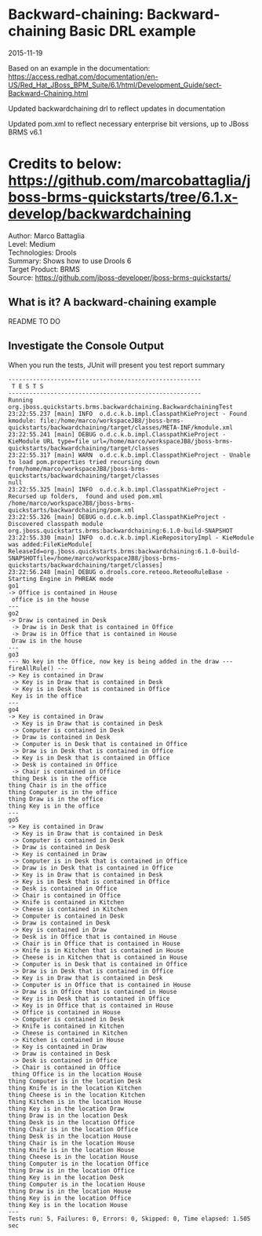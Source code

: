 Backward-chaining: Backward-chaining Basic DRL example
===

2015-11-19

Based on an example in the documentation: https://access.redhat.com/documentation/en-US/Red_Hat_JBoss_BPM_Suite/6.1/html/Development_Guide/sect-Backward-Chaining.html

Updated backwardchaining drl to reflect updates in documentation

Updated pom.xml to reflect necessary enterprise bit versions, up to JBoss BRMS v6.1


Credits to below:
https://github.com/marcobattaglia/jboss-brms-quickstarts/tree/6.1.x-develop/backwardchaining
======================================
Author: Marco Battaglia  
Level: Medium  
Technologies: Drools  
Summary: Shows how to use Drools 6  
Target Product: BRMS  
Source: <https://github.com/jboss-developer/jboss-brms-quickstarts/>  

What is it? A backward-chaining example 
-----------

README TO DO

Investigate the Console Output
----------------------------

When you run the tests, JUnit will present you test report summary
    
    -------------------------------------------------------
     T E S T S
    -------------------------------------------------------
    Running org.jboss.quickstarts.brms.backwardchaining.BackwardchainingTest
    23:22:55.237 [main] INFO  o.d.c.k.b.impl.ClasspathKieProject - Found kmodule: file:/home/marco/workspaceJB8/jboss-brms-quickstarts/backwardchaining/target/classes/META-INF/kmodule.xml
    23:22:55.241 [main] DEBUG o.d.c.k.b.impl.ClasspathKieProject - KieModule URL type=file url=/home/marco/workspaceJB8/jboss-brms-quickstarts/backwardchaining/target/classes
    23:22:55.317 [main] WARN  o.d.c.k.b.impl.ClasspathKieProject - Unable to load pom.properties tried recursing down from/home/marco/workspaceJB8/jboss-brms-quickstarts/backwardchaining/target/classes
    null
    23:22:55.325 [main] INFO  o.d.c.k.b.impl.ClasspathKieProject - Recursed up folders,  found and used pom.xml /home/marco/workspaceJB8/jboss-brms-quickstarts/backwardchaining/pom.xml
    23:22:55.326 [main] DEBUG o.d.c.k.b.impl.ClasspathKieProject - Discovered classpath module org.jboss.quickstarts.brms:backwardchaining:6.1.0-build-SNAPSHOT
    23:22:55.330 [main] INFO  o.d.c.k.b.impl.KieRepositoryImpl - KieModule was added:FileKieModule[ ReleaseId=org.jboss.quickstarts.brms:backwardchaining:6.1.0-build-SNAPSHOTfile=/home/marco/workspaceJB8/jboss-brms-quickstarts/backwardchaining/target/classes]
    23:22:56.248 [main] DEBUG o.drools.core.reteoo.ReteooRuleBase - Starting Engine in PHREAK mode
    go1
    -> Office is contained in House  
     office is in the house
    ---
    go2
    -> Draw is contained in Desk  
     -> Draw is in Desk that is contained in Office  
     -> Draw is in Office that is contained in House  
     Draw is in the house
    ---
    go3
    --- No key in the Office, now key is being added in the draw --- fireAllRule() ---
    -> Key is contained in Draw  
     -> Key is in Draw that is contained in Desk  
     -> Key is in Desk that is contained in Office  
     Key is in the office
    ---
    go4
    -> Key is contained in Draw  
     -> Key is in Draw that is contained in Desk  
     -> Computer is contained in Desk  
     -> Draw is contained in Desk  
     -> Computer is in Desk that is contained in Office  
     -> Draw is in Desk that is contained in Office  
     -> Key is in Desk that is contained in Office  
     -> Desk is contained in Office  
     -> Chair is contained in Office  
     thing Desk is in the office
    thing Chair is in the office
    thing Computer is in the office
    thing Draw is in the office
    thing Key is in the office
    ---
    go5
    -> Key is contained in Draw  
     -> Key is in Draw that is contained in Desk  
     -> Computer is contained in Desk  
     -> Draw is contained in Desk  
     -> Key is contained in Draw  
     -> Computer is in Desk that is contained in Office  
     -> Draw is in Desk that is contained in Office  
     -> Key is in Draw that is contained in Desk  
     -> Key is in Desk that is contained in Office  
     -> Desk is contained in Office  
     -> Chair is contained in Office  
     -> Knife is contained in Kitchen  
     -> Cheese is contained in Kitchen  
     -> Computer is contained in Desk  
     -> Draw is contained in Desk  
     -> Key is contained in Draw  
     -> Desk is in Office that is contained in House  
     -> Chair is in Office that is contained in House  
     -> Knife is in Kitchen that is contained in House  
     -> Cheese is in Kitchen that is contained in House  
     -> Computer is in Desk that is contained in Office  
     -> Draw is in Desk that is contained in Office  
     -> Key is in Draw that is contained in Desk  
     -> Computer is in Office that is contained in House  
     -> Draw is in Office that is contained in House  
     -> Key is in Desk that is contained in Office  
     -> Key is in Office that is contained in House  
     -> Office is contained in House  
     -> Computer is contained in Desk  
     -> Knife is contained in Kitchen  
     -> Cheese is contained in Kitchen  
     -> Kitchen is contained in House  
     -> Key is contained in Draw  
     -> Draw is contained in Desk  
     -> Desk is contained in Office  
     -> Chair is contained in Office  
     thing Office is in the location House
    thing Computer is in the location Desk
    thing Knife is in the location Kitchen
    thing Cheese is in the location Kitchen
    thing Kitchen is in the location House
    thing Key is in the location Draw
    thing Draw is in the location Desk
    thing Desk is in the location Office
    thing Chair is in the location Office
    thing Desk is in the location House
    thing Chair is in the location House
    thing Knife is in the location House
    thing Cheese is in the location House
    thing Computer is in the location Office
    thing Draw is in the location Office
    thing Key is in the location Desk
    thing Computer is in the location House
    thing Draw is in the location House
    thing Key is in the location Office
    thing Key is in the location House
    ---
    Tests run: 5, Failures: 0, Errors: 0, Skipped: 0, Time elapsed: 1.505 sec
 

